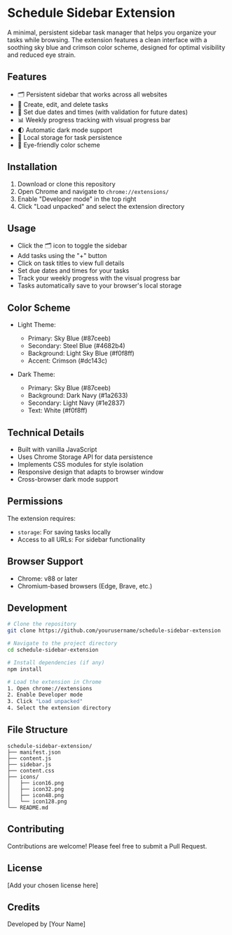 # Schedule Sidebar Extension

A minimal, persistent sidebar task manager that helps you organize your tasks while browsing. The extension features a clean interface with a soothing sky blue and crimson color scheme, designed for optimal visibility and reduced eye strain.

## Features

- 🗂️ Persistent sidebar that works across all websites
- 📝 Create, edit, and delete tasks
- 📅 Set due dates and times (with validation for future dates)
- 📊 Weekly progress tracking with visual progress bar
- 🌓 Automatic dark mode support
- 💾 Local storage for task persistence
- 🎨 Eye-friendly color scheme

## Installation

1. Download or clone this repository
2. Open Chrome and navigate to `chrome://extensions/`
3. Enable "Developer mode" in the top right
4. Click "Load unpacked" and select the extension directory

## Usage

- Click the 🗂️ icon to toggle the sidebar
- Add tasks using the "+" button
- Click on task titles to view full details
- Set due dates and times for your tasks
- Track your weekly progress with the visual progress bar
- Tasks automatically save to your browser's local storage

## Color Scheme

- Light Theme:
  - Primary: Sky Blue (#87ceeb)
  - Secondary: Steel Blue (#4682b4)
  - Background: Light Sky Blue (#f0f8ff)
  - Accent: Crimson (#dc143c)

- Dark Theme:
  - Primary: Sky Blue (#87ceeb)
  - Background: Dark Navy (#1a2633)
  - Secondary: Light Navy (#1e2837)
  - Text: White (#f0f8ff)

## Technical Details

- Built with vanilla JavaScript
- Uses Chrome Storage API for data persistence
- Implements CSS modules for style isolation
- Responsive design that adapts to browser window
- Cross-browser dark mode support

## Permissions

The extension requires:
- `storage`: For saving tasks locally
- Access to all URLs: For sidebar functionality

## Browser Support

- Chrome: v88 or later
- Chromium-based browsers (Edge, Brave, etc.)

## Development

```bash
# Clone the repository
git clone https://github.com/yourusername/schedule-sidebar-extension

# Navigate to the project directory
cd schedule-sidebar-extension

# Install dependencies (if any)
npm install

# Load the extension in Chrome
1. Open chrome://extensions
2. Enable Developer mode
3. Click "Load unpacked"
4. Select the extension directory
```

## File Structure

```
schedule-sidebar-extension/
├── manifest.json
├── content.js
├── sidebar.js
├── content.css
├── icons/
│   ├── icon16.png
│   ├── icon32.png
│   ├── icon48.png
│   └── icon128.png
└── README.md
```

## Contributing

Contributions are welcome! Please feel free to submit a Pull Request.

## License

[Add your chosen license here]

## Credits

Developed by [Your Name]